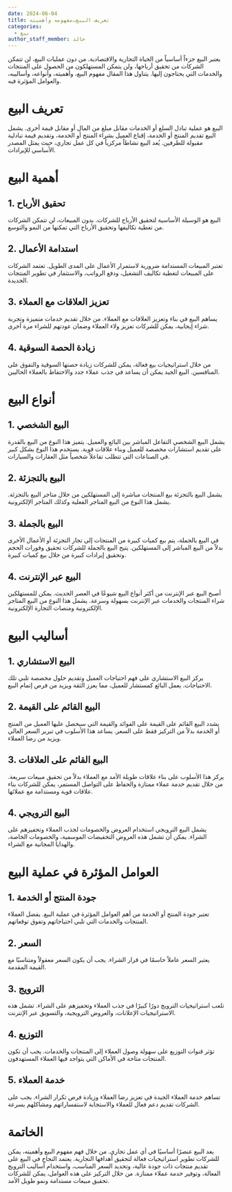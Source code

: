 ```yaml
---
date: 2024-06-04
title: تعريف البيع…مفهومه وأهميته
categories:
  - بيع
author_staff_member: خالد
---
```





يعتبر البيع جزءاً أساسياً من الحياة التجارية والاقتصادية. من دون عمليات البيع، لن تتمكن الشركات من تحقيق أرباحها، ولن يتمكن المستهلكون من الحصول على المنتجات والخدمات التي يحتاجون إليها. يتناول هذا المقال مفهوم البيع، وأهميته، وأنواعه، وأساليبه، والعوامل المؤثرة فيه.

# تعريف البيع

البيع هو عملية تبادل السلع أو الخدمات مقابل مبلغ من المال أو مقابل قيمة أخرى. يشمل البيع تقديم المنتج أو الخدمة، إقناع العميل بشراء المنتج أو الخدمة، وتقديم قيمة تبادلية مقبولة للطرفين. يُعد البيع نشاطاً مركزياً في كل عمل تجاري، حيث يمثل المصدر الأساسي للإيرادات.

# أهمية البيع

## 1. **تحقيق الأرباح**

البيع هو الوسيلة الأساسية لتحقيق الأرباح للشركات. بدون المبيعات، لن تتمكن الشركات من تغطية تكاليفها وتحقيق الأرباح التي تمكنها من النمو والتوسع.

## 2. **استدامة الأعمال**

تعتبر المبيعات المستدامة ضرورية لاستمرار الأعمال على المدى الطويل. تعتمد الشركات على المبيعات لتغطية تكاليف التشغيل، ودفع الرواتب، والاستثمار في تطوير المنتجات الجديدة.

## 3. **تعزيز العلاقات مع العملاء**

يساهم البيع في بناء وتعزيز العلاقات مع العملاء. من خلال تقديم خدمات متميزة وتجربة شراء إيجابية، يمكن للشركات تعزيز ولاء العملاء وضمان عودتهم للشراء مرة أخرى.

## 4. **زيادة الحصة السوقية**

من خلال استراتيجيات بيع فعالة، يمكن للشركات زيادة حصتها السوقية والتفوق على المنافسين. البيع الجيد يمكن أن يساعد في جذب عملاء جدد والاحتفاظ بالعملاء الحاليين.

# أنواع البيع

## 1. **البيع الشخصي**

يشمل البيع الشخصي التفاعل المباشر بين البائع والعميل. يتميز هذا النوع من البيع بالقدرة على تقديم استشارات مخصصة للعميل وبناء علاقات قوية. يستخدم هذا النوع بشكل كبير في الصناعات التي تتطلب تفاعلاً شخصياً مثل العقارات والسيارات.

## 2. **البيع بالتجزئة**

يشمل البيع بالتجزئة بيع المنتجات مباشرة إلى المستهلكين من خلال متاجر البيع بالتجزئة. يشمل هذا النوع من البيع المتاجر الفعلية وكذلك المتاجر الإلكترونية.

## 3. **البيع بالجملة**

في البيع بالجملة، يتم بيع كميات كبيرة من المنتجات إلى تجار التجزئة أو الأعمال الأخرى بدلاً من البيع المباشر إلى المستهلكين. يتيح البيع بالجملة للشركات تحقيق وفورات الحجم وتحقيق إيرادات كبيرة من خلال بيع كميات كبيرة.

## 4. **البيع عبر الإنترنت**

أصبح البيع عبر الإنترنت من أكثر أنواع البيع شيوعًا في العصر الحديث. يمكن للمستهلكين شراء المنتجات والخدمات عبر الإنترنت بسهولة وسرعة. يشمل هذا النوع من البيع المتاجر الإلكترونية ومنصات التجارة الإلكترونية.

# أساليب البيع

## 1. **البيع الاستشاري**

يركز البيع الاستشاري على فهم احتياجات العميل وتقديم حلول مخصصة تلبي تلك الاحتياجات. يعمل البائع كمستشار للعميل، مما يعزز الثقة ويزيد من فرص إتمام البيع.

## 2. **البيع القائم على القيمة**

يشدد البيع القائم على القيمة على الفوائد والقيمة التي سيحصل عليها العميل من المنتج أو الخدمة بدلاً من التركيز فقط على السعر. يساعد هذا الأسلوب في تبرير السعر العالي ويزيد من رضا العملاء.

## 3. **البيع القائم على العلاقات**

يركز هذا الأسلوب على بناء علاقات طويلة الأمد مع العملاء بدلاً من تحقيق مبيعات سريعة. من خلال تقديم خدمة عملاء ممتازة والحفاظ على التواصل المستمر، يمكن للشركات بناء علاقات قوية ومستدامة مع عملائها.

## 4. **البيع الترويجي**

يشمل البيع الترويجي استخدام العروض والخصومات لجذب العملاء وتحفيزهم على الشراء. يمكن أن تشمل هذه العروض التخفيضات الموسمية، والخصومات الخاصة، والهدايا المجانية مع الشراء.

# العوامل المؤثرة في عملية البيع

## 1. **جودة المنتج أو الخدمة**

تعتبر جودة المنتج أو الخدمة من أهم العوامل المؤثرة في عملية البيع. يفضل العملاء المنتجات والخدمات التي تلبي احتياجاتهم وتفوق توقعاتهم.

## 2. **السعر**

يعتبر السعر عاملاً حاسمًا في قرار الشراء. يجب أن يكون السعر معقولاً ومتناسبًا مع القيمة المقدمة.

## 3. **الترويج**

تلعب استراتيجيات الترويج دورًا كبيرًا في جذب العملاء وتحفيزهم على الشراء. تشمل هذه الاستراتيجيات الإعلانات، والعروض الترويجية، والتسويق عبر الإنترنت.

## 4. **التوزيع**

تؤثر قنوات التوزيع على سهولة وصول العملاء إلى المنتجات والخدمات. يجب أن تكون المنتجات متاحة في الأماكن التي يتواجد فيها العملاء المستهدفون.

## 5. **خدمة العملاء**

تساهم خدمة العملاء الجيدة في تعزيز رضا العملاء وزيادة فرص تكرار الشراء. يجب على الشركات تقديم دعم فعال للعملاء والاستجابة لاستفساراتهم ومشاكلهم بسرعة.

# الخاتمة

يعد البيع عنصرًا أساسيًا في أي عمل تجاري. من خلال فهم مفهوم البيع وأهميته، يمكن للشركات تطوير استراتيجيات فعالة لتحقيق أهدافها التجارية. يعتمد النجاح في البيع على تقديم منتجات ذات جودة عالية، وتحديد السعر المناسب، واستخدام أساليب الترويج الفعالة، وتوفير خدمة عملاء ممتازة. من خلال التركيز على هذه العوامل، يمكن للشركات تحقيق مبيعات مستدامة ونمو طويل الأمد.
